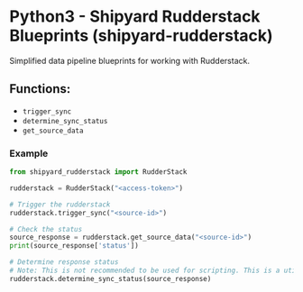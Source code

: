 # Python3 - Shipyard Rudderstack Blueprints (shipyard-rudderstack)
Simplified data pipeline blueprints for working with Rudderstack.

## Functions:
- `trigger_sync`
-  `determine_sync_status`
-  `get_source_data`


### Example

```python
from shipyard_rudderstack import RudderStack

rudderstack = RudderStack("<access-token>")

# Trigger the rudderstack 
rudderstack.trigger_sync("<source-id>")

# Check the status
source_response = rudderstack.get_source_data("<source-id>")
print(source_response['status'])

# Determine response status
# Note: This is not recommended to be used for scripting. This is a utility function for the Shipyard application
rudderstack.determine_sync_status(source_response)

```






